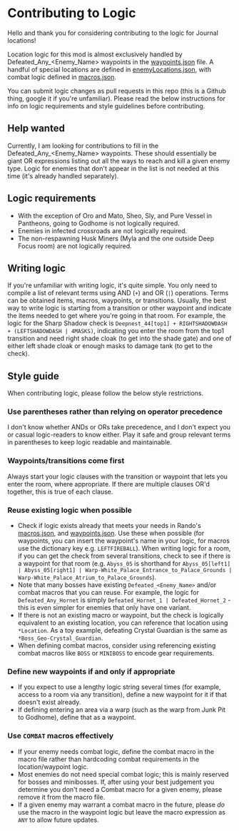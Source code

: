 # Contributing to Logic

Hello and thank you for considering contributing to the logic for Journal locations!

Location logic for this mod is almost exclusively handled by Defeated_Any_<Enemy_Name> waypoints in the
[waypoints.json](TheRealJournalRando/Resources/Logic/waypoints.json) file. A handful of special locations
are defined in [enemyLocations.json](TheRealJournalRando/Resources/Logic/enemyLocations.json), with combat
logic defined in [macros.json](TheRealJournalRando/Resources/Logic/macros.json).

You can submit logic changes as pull requests in this repo (this is a Github thing, google it if you're
unfamiliar). Please read the below instructions for info on logic requirements and style guidelines before
contributing.

## Help wanted

Currently, I am looking for contributions to fill in the Defeated_Any_<Enemy_Name> waypoints. These should
essentially be giant OR expressions listing out all the ways to reach and kill a given enemy type. Logic for
enemies that don't appear in the list is not needed at this time (it's already handled separately).

## Logic requirements

* With the exception of Oro and Mato, Sheo, Sly, and Pure Vessel in Pantheons, going to Godhome is not
  logically required.
* Enemies in infected crossroads are not logically required.
* The non-respawning Husk Miners (Myla and the one outside Deep Focus room) are not logically required.

## Writing logic

If you're unfamiliar with writing logic, it's quite simple. You only need to compile a list of relevant terms
using AND (`+`) and OR (`|`) operations. Terms can be obtained items, macros, waypoints, or transitions.
Usually, the best way to write logic is starting from a transition or other waypoint and indicate the items
needed to get where you're going in that room. For example, the logic for the Sharp Shadow check is
`Deepnest_44[top1] + RIGHTSHADOWDASH + (LEFTSHADOWDASH | 4MASKS)`, indicating you enter the room from the top1
transition and need right shade cloak (to get into the shade gate) and one of either left shade cloak or enough
masks to damage tank (to get to the check).

## Style guide

When contributing logic, please follow the below style restrictions.

### Use parentheses rather than relying on operator precedence

I don't know whether ANDs or ORs take precedence, and I don't expect you or casual logic-readers to know either.
Play it safe and group relevant terms in parentheses to keep logic readable and maintainable.

### Waypoints/transitions come first

Always start your logic clauses with the transition or waypoint that lets you enter the room, where appropriate.
If there are multiple clauses OR'd together, this is true of each clause.

### Reuse existing logic when possible

* Check if logic exists already that meets your needs in Rando's [macros.json](https://github.com/homothetyhk/RandomizerMod/blob/master/RandomizerMod/Resources/Logic/macros.json),
  and [waypoints.json](https://github.com/homothetyhk/RandomizerMod/blob/master/RandomizerMod/Resources/Logic/waypoints.json).
  Use these when possible (for waypoints, you can insert the waypoint's name in your logic, for macros use the
  dictionary key e.g. `LEFTFIREBALL`). When writing logic for a room, if you can get the check from several
  transitions, check to see if there is a waypoint for that room (e.g. `Abyss_05` is shorthand for 
  `Abyss_05[left1] | Abyss_05[right1] | Warp-White_Palace_Entrance_to_Palace_Grounds | Warp-White_Palace_Atrium_to_Palace_Grounds`).
* Note that many bosses have existing `Defeated_<Enemy_Name>` and/or combat macros that you can reuse. For example,
  the logic for `Defeated_Any_Hornet` is simply `Defeated_Hornet_1 | Defeated_Hornet_2` - this is even simpler
  for enemies that only have one variant.
* If there is not an existing macro or waypoint, but the check is logically equivalent to an existing location,
  you can reference that location using `*Location`. As a toy example, defeating Crystal Guardian is the same
  as `*Boss_Geo-Crystal_Guardian`.
* When defining combat macros, consider using referencing existing combat macros like `BOSS` or `MINIBOSS` to
  encode gear requirements.

### Define new waypoints if and only if appropriate

* If you expect to use a lengthy logic string several times (for example, access to a room via any transition),
  define a new waypoint for it if that doesn't exist already.
* If defining entering an area via a warp (such as the warp from Junk Pit to Godhome), define that as a
  waypoint.

### Use `COMBAT` macros effectively

* If your enemy needs combat logic, define the combat macro in the macro file rather than hardcoding combat
  requirements in the location/waypoint logic.
* Most enemies do not need special combat logic; this is mainly reserved for bosses and minibosses. If, after
  using your best judgement you determine you don't need a Combat macro for a given enemy, please remove it from
  the macro file.
* If a given enemy may warrant a combat macro in the future, please *do* use the macro in the waypoint logic
  but leave the macro expression as `ANY` to allow future updates.